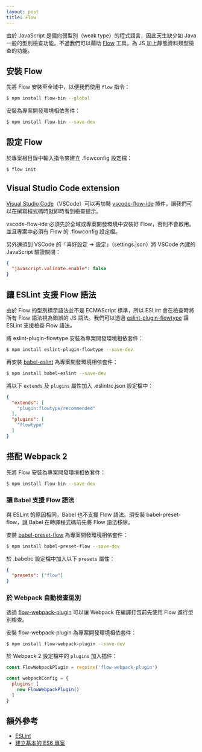 ```yaml
---
layout: post
title: Flow
---
```


由於 JavaScript 是偏向弱型別（weak type）的程式語言，因此天生缺少如 Java 一般的型別檢查功能。不過我們可以藉助 [Flow](https://flow.org/) 工具，為 JS 加上靜態資料類型檢查的功能。

## 安裝 Flow
先將 Flow 安裝至全域中，以便我們使用 `flow` 指令：

```bash
$ npm install flow-bin --global
```

安裝為專案開發環境相依套件：

```bash
$ npm install flow-bin --save-dev
```

## 設定 Flow
於專案根目錄中輸入指令來建立 .flowconfig 設定檔：

```bash
$ flow init
```

## Visual Studio Code extension
[Visual Studio Code](https://code.visualstudio.com/)（VSCode）可以再加裝 [vscode-flow-ide](https://marketplace.visualstudio.com/items/gcazaciuc.vscode-flow-ide) 插件，讓我們可以在撰寫程式碼時就即時看到檢查提示。

vscode-flow-ide 必須先於全域或專案開發環境中安裝好 Flow，否則不會啟用。並且專案中必須有 Flow 的 .flowconfig 設定檔。

另外還須到 VSCode 的「喜好設定 -> 設定」（settings.json）將 VSCode 內建的 JavaScript 驗證關閉：

```json
{
  "javascript.validate.enable": false
}
```

## 讓 ESLint 支援 Flow 語法
由於 Flow 的型別標示語法並不是 ECMAScript 標準，所以 ESLint 會在檢查時將所有 Flow 語法視為錯誤的 JS 語法。我們可以透過 [eslint-plugin-flowtype](https://www.npmjs.com/package/eslint-plugin-flowtype) 讓 ESLint 支援檢查 Flow 語法。

將 eslint-plugin-flowtype 安裝為專案開發環境相依套件：

```bash
$ npm install eslint-plugin-flowtype --save-dev
```

再安裝 [babel-eslint](https://www.npmjs.com/package/babel-eslint) 為專案開發環境相依套件：

```bash
$ npm install babel-eslint --save-dev
```

將以下 `extends` 及 `plugins` 屬性加入 .eslintrc.json 設定檔中：

```json
{
  "extends": [
    "plugin:flowtype/recommended"
  ],
  "plugins": [
    "flowtype"
  ]
}
```

## 搭配 Webpack 2
先將 Flow 安裝為專案開發環境相依套件：

```bash
$ npm install flow-bin --save-dev
```

### 讓 Babel 支援 Flow 語法
與 ESLint 的原因相同，Babel 也不支援 Flow 語法。須安裝 babel-preset-flow，讓 Babel 在轉譯程式碼前先將 Flow 語法移除。

安裝 [babel-preset-flow](https://www.npmjs.com/package/babel-preset-flow) 為專案開發環境相依套件：

```bash
$ npm install babel-preset-flow --save-dev
```

於 .babelrc 設定檔中加入以下 `presets` 屬性：

```json
{
  "presets": ["flow"]
}
```

### 於 Webpack 自動檢查型別
透過 [flow-webpack-plugin](https://www.npmjs.com/package/flow-webpack-plugin) 可以讓 Webpack 在編譯打包前先使用 Flow 進行型別檢查。

安裝 flow-webpack-plugin 為專案開發環境相依套件：

```bash
$ npm install flow-webpack-plugin --save-dev
```

於 Webpack 2 設定檔中的 `plugins` 加入插件：

```javascript
const FlowWebpackPlugin = require('flow-webpack-plugin')

const webpackConfig = {
  plugins: [
    new FlowWebpackPlugin()
  ]
}

```

## 額外參考
* [ESLint](https://jackblackevo.github.io/eslint/)
* [建立基本的 ES6 專案](https://jackblackevo.github.io/simple-es6-project/)